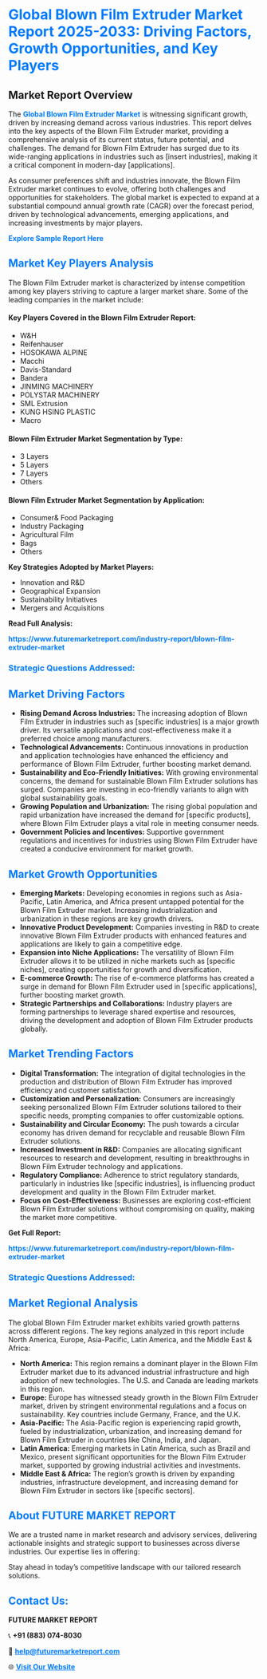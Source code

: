 <h1 style="color: #007BFF;">Global Blown Film Extruder Market Report 2025-2033: Driving Factors, Growth Opportunities, and Key Players</h1>

<section id="overview">
<h2>Market Report Overview</h2>
<p>The <a href="https://www.futuremarketreport.com/industry-report/blown-film-extruder-market" style="color: #007BFF; text-decoration: none;"><strong>Global Blown Film Extruder Market</strong></a> is witnessing significant growth, driven by increasing demand across various industries. This report delves into the key aspects of the Blown Film Extruder market, providing a comprehensive analysis of its current status, future potential, and challenges. The demand for Blown Film Extruder has surged due to its wide-ranging applications in industries such as [insert industries], making it a critical component in modern-day [applications].</p>
<p>As consumer preferences shift and industries innovate, the Blown Film Extruder market continues to evolve, offering both challenges and opportunities for stakeholders. The global market is expected to expand at a substantial compound annual growth rate (CAGR) over the forecast period, driven by technological advancements, emerging applications, and increasing investments by major players.</p>
</section>

<section id="overview">
<p><a href="https://www.futuremarketreport.com/request-sample/reportId=89847" style="color: #007BFF; text-decoration: none;"><strong>Explore Sample Report Here</strong></a></p>
</section>

<section id="key-players">
<h2 style="color: #007BFF;">Market Key Players Analysis</h2>
<p>The Blown Film Extruder market is characterized by intense competition among key players striving to capture a larger market share. Some of the leading companies in the market include:</p>
<h4>Key Players Covered in the Blown Film Extruder Report:</h4>
<ul><li>W&amp;H</li><li>Reifenhauser</li><li>HOSOKAWA ALPINE</li><li>Macchi</li><li>Davis-Standard</li><li>Bandera</li><li>JINMING MACHINERY</li><li>POLYSTAR MACHINERY</li><li>SML Extrusion</li><li>KUNG HSING PLASTIC</li><li>Macro</li></ul>
<h4>Blown Film Extruder Market Segmentation by Type:</h4>
<ul><li>3 Layers</li><li>5 Layers</li><li>7 Layers</li><li>Others</li></ul>

<h4>Blown Film Extruder Market Segmentation by Application:</h4>
<ul><li>Consumer&amp; Food Packaging</li><li>Industry Packaging</li><li>Agricultural Film</li><li>Bags</li><li>Others</li></ul>
<p><strong>Key Strategies Adopted by Market Players:</strong></p>
<ul>
<li>Innovation and R&D</li>
<li>Geographical Expansion</li>
<li>Sustainability Initiatives</li>
<li>Mergers and Acquisitions</li>
</ul>
</section>

<section>
<p><strong>Read Full Analysis: </strong></p><a href="https://www.futuremarketreport.com/industry-report/blown-film-extruder-market" style="color: #007BFF; text-decoration: none;"><strong>https://www.futuremarketreport.com/industry-report/blown-film-extruder-market</strong></a>
<h3 style="color: #007BFF;">Strategic Questions Addressed:</h3>
</section>

<section id="driving-factors">
<h2 style="color: #007BFF;">Market Driving Factors</h2>
<ul>
<li><strong>Rising Demand Across Industries:</strong> The increasing adoption of Blown Film Extruder in industries such as [specific industries] is a major growth driver. Its versatile applications and cost-effectiveness make it a preferred choice among manufacturers.</li>
<li><strong>Technological Advancements:</strong> Continuous innovations in production and application technologies have enhanced the efficiency and performance of Blown Film Extruder, further boosting market demand.</li>
<li><strong>Sustainability and Eco-Friendly Initiatives:</strong> With growing environmental concerns, the demand for sustainable Blown Film Extruder solutions has surged. Companies are investing in eco-friendly variants to align with global sustainability goals.</li>
<li><strong>Growing Population and Urbanization:</strong> The rising global population and rapid urbanization have increased the demand for [specific products], where Blown Film Extruder plays a vital role in meeting consumer needs.</li>
<li><strong>Government Policies and Incentives:</strong> Supportive government regulations and incentives for industries using Blown Film Extruder have created a conducive environment for market growth.</li>
</ul>
</section>

<section id="growth-opportunities">
<h2 style="color: #007BFF;">Market Growth Opportunities</h2>
<ul>
<li><strong>Emerging Markets:</strong> Developing economies in regions such as Asia-Pacific, Latin America, and Africa present untapped potential for the Blown Film Extruder market. Increasing industrialization and urbanization in these regions are key growth drivers.</li>
<li><strong>Innovative Product Development:</strong> Companies investing in R&D to create innovative Blown Film Extruder products with enhanced features and applications are likely to gain a competitive edge.</li>
<li><strong>Expansion into Niche Applications:</strong> The versatility of Blown Film Extruder allows it to be utilized in niche markets such as [specific niches], creating opportunities for growth and diversification.</li>
<li><strong>E-commerce Growth:</strong> The rise of e-commerce platforms has created a surge in demand for Blown Film Extruder used in [specific applications], further boosting market growth.</li>
<li><strong>Strategic Partnerships and Collaborations:</strong> Industry players are forming partnerships to leverage shared expertise and resources, driving the development and adoption of Blown Film Extruder products globally.</li>
</ul>
</section>

<section id="trending-factors">
<h2 style="color: #007BFF;">Market Trending Factors</h2>
<ul>
<li><strong>Digital Transformation:</strong> The integration of digital technologies in the production and distribution of Blown Film Extruder has improved efficiency and customer satisfaction.</li>
<li><strong>Customization and Personalization:</strong> Consumers are increasingly seeking personalized Blown Film Extruder solutions tailored to their specific needs, prompting companies to offer customizable options.</li>
<li><strong>Sustainability and Circular Economy:</strong> The push towards a circular economy has driven demand for recyclable and reusable Blown Film Extruder solutions.</li>
<li><strong>Increased Investment in R&D:</strong> Companies are allocating significant resources to research and development, resulting in breakthroughs in Blown Film Extruder technology and applications.</li>
<li><strong>Regulatory Compliance:</strong> Adherence to strict regulatory standards, particularly in industries like [specific industries], is influencing product development and quality in the Blown Film Extruder market.</li>
<li><strong>Focus on Cost-Effectiveness:</strong> Businesses are exploring cost-efficient Blown Film Extruder solutions without compromising on quality, making the market more competitive.</li>
</ul>
</section>

<section>
<p><strong>Get Full Report: </strong></p><a href="https://www.futuremarketreport.com/industry-report/blown-film-extruder-market" style="color: #007BFF; text-decoration: none;"><strong>https://www.futuremarketreport.com/industry-report/blown-film-extruder-market</strong></a>
<h3 style="color: #007BFF;">Strategic Questions Addressed:</h3>
</section>


<section id="regional-analysis">
<h2 style="color: #007BFF;">Market Regional Analysis</h2>
<p>The global Blown Film Extruder market exhibits varied growth patterns across different regions. The key regions analyzed in this report include North America, Europe, Asia-Pacific, Latin America, and the Middle East & Africa:</p>
<ul>
<li><strong>North America:</strong> This region remains a dominant player in the Blown Film Extruder market due to its advanced industrial infrastructure and high adoption of new technologies. The U.S. and Canada are leading markets in this region.</li>
<li><strong>Europe:</strong> Europe has witnessed steady growth in the Blown Film Extruder market, driven by stringent environmental regulations and a focus on sustainability. Key countries include Germany, France, and the U.K.</li>
<li><strong>Asia-Pacific:</strong> The Asia-Pacific region is experiencing rapid growth, fueled by industrialization, urbanization, and increasing demand for Blown Film Extruder in countries like China, India, and Japan.</li>
<li><strong>Latin America:</strong> Emerging markets in Latin America, such as Brazil and Mexico, present significant opportunities for the Blown Film Extruder market, supported by growing industrial activities and investments.</li>
<li><strong>Middle East & Africa:</strong> The region’s growth is driven by expanding industries, infrastructure development, and increasing demand for Blown Film Extruder in sectors like [specific sectors].</li>
</ul>
</section>

<footer>
<h2 style="color: #007BFF;">About FUTURE MARKET REPORT</h2>
<p>We are a trusted name in market research and advisory services, delivering actionable insights and strategic support to businesses across diverse industries. Our expertise lies in offering:</p>

<p>Stay ahead in today’s competitive landscape with our tailored research solutions.</p>

<h2 style="color: #007BFF;">Contact Us:</h2>
<p><strong>FUTURE MARKET REPORT</strong></p>
<p>📞 <strong>+91 (883) 074-8030</strong></p>
<p>📧 <strong><a href="mailto:help@futuremarketreport.com" style="color: #007BFF;">help@futuremarketreport.com</a></strong></p>
<p>🌐 <strong><a href="https://www.futuremarketreport.com/" style="color: #007BFF;">Visit Our Website</a></strong></p>
</footer>